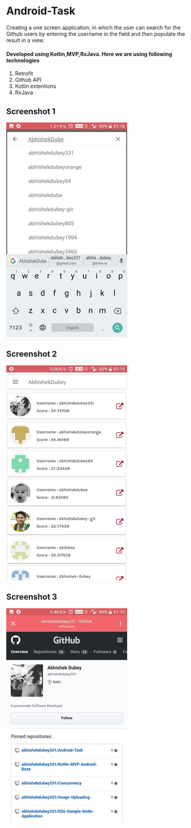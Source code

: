 # Android-Task
Creating a one screen application, in which the user can search for the Github users by entering the username in the field and then populate the result in a view.


#### Developed using Kotlin,MVP,RxJava. Here we are using following technologies

1. Retrofit
2. Github API  
3. Kotlin extentions 
4. RxJava

## Screenshot 1
<img src="https://github.com/abhishekdubey331/Android-Task/blob/master/attachments/first_.jpg">

## Screenshot 2
<img src="https://github.com/abhishekdubey331/Android-Task/blob/master/attachments/first.jpg">

## Screenshot 3
<img src="https://github.com/abhishekdubey331/Android-Task/blob/master/attachments/third_.jpg">




